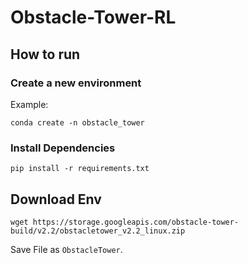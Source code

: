 # Obstacle-Tower-RL

## How to run
### Create a new environment
Example: 
```
conda create -n obstacle_tower
```

### Install Dependencies
```
pip install -r requirements.txt
```

## Download Env

```
wget https://storage.googleapis.com/obstacle-tower-build/v2.2/obstacletower_v2.2_linux.zip
```

Save File as `ObstacleTower`.

